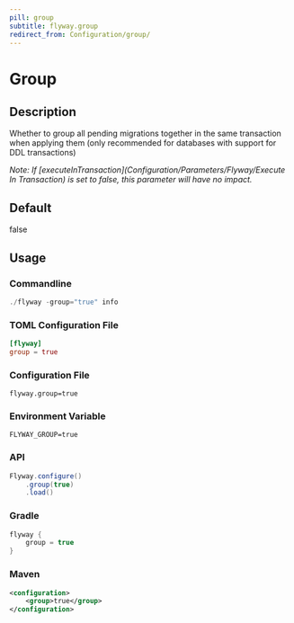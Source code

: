```yaml
---
pill: group
subtitle: flyway.group
redirect_from: Configuration/group/
---
```


# Group

## Description
Whether to group all pending migrations together in the same transaction when applying them (only recommended for databases with support for DDL transactions)

_Note: If [executeInTransaction](Configuration/Parameters/Flyway/Execute In Transaction) is set to false, this parameter will have no impact._

## Default
false

## Usage

### Commandline
```powershell
./flyway -group="true" info
```

### TOML Configuration File
```toml
[flyway]
group = true
```

### Configuration File
```properties
flyway.group=true
```

### Environment Variable
```properties
FLYWAY_GROUP=true
```

### API
```java
Flyway.configure()
    .group(true)
    .load()
```

### Gradle
```groovy
flyway {
    group = true
}
```

### Maven
```xml
<configuration>
    <group>true</group>
</configuration>
```
